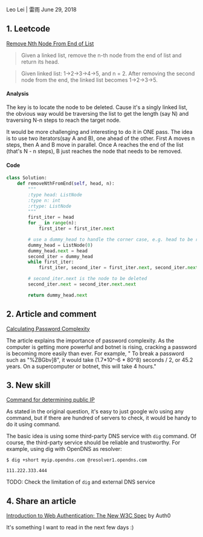 Leo Lei | 雷雨
June 29, 2018

## 1. Leetcode

[Remove Nth Node From End of List](https://leetcode.com/problems/remove-nth-node-from-end-of-list/description/)

> Given a linked list, remove the n-th node from the end of list and return its head.

> Given linked list: 1->2->3->4->5, and n = 2.
> After removing the second node from the end, the linked list becomes 1->2->3->5.

#### Analysis
The key is to locate the node to be deleted. Cause it's a singly linked list, the obvious way would be traversing the list to get the length (say N) and traversing N-n steps to reach the target node.

It would be more challenging and interesting to do it in ONE pass. The idea is to use two iterators(say A and B), one ahead of the other.
First A moves n steps, then A and B move in parallel. Once A reaches the end of the list (that's N - n steps), B just reaches the node that needs to be removed.

#### Code

```Python
class Solution:
    def removeNthFromEnd(self, head, n):
        """
        :type head: ListNode
        :type n: int
        :rtype: ListNode
        """
        first_iter = head
        for _ in range(n):
            first_iter = first_iter.next

        # use a dummy_head to handle the corner case, e.g. head to be removed
        dummy_head = ListNode(0)
        dummy_head.next = head
        second_iter = dummy_head
        while first_iter:
            first_iter, second_iter = first_iter.next, second_iter.next

        # second_iter.next is the node to be deleted
        second_iter.next = second_iter.next.next

        return dummy_head.next
```

## 2. Article and comment

[Calculating Password Complexity](https://thycotic.force.com/support/s/article/Calculating-Password-Complexity)

The article explains the importance of password complexity. As the computer is getting more powerful and botnet is rising, cracking a password is becoming more easily than ever. For example, " To break a password such as "%ZBGbv]8", it would take (1.7*10^-6 * 80^8) seconds / 2, or 45.2 years. On a supercomputer or botnet, this will take 4 hours."

## 3. New skill

[Command for determining public IP](https://askubuntu.com/questions/95910/command-for-determining-my-public-ip)

As stated in the original question, it's easy to just google w/o using any command, but if there are hundred of servers to check, it would be handy to do it using command.

The basic idea is using some third-party DNS service with `dig` command. Of course, the third-party service should be reliable and trustworthy. For example, using dig with OpenDNS as resolver:
```
$ dig +short myip.opendns.com @resolver1.opendns.com

111.222.333.444
```

TODO: Check the limitation of `dig` and external DNS service

## 4. Share an article

[Introduction to Web Authentication: The New W3C Spec](https://auth0.com/blog/introduction-to-web-authentication/) by Auth0

It's something I want to read in the next few days :)
